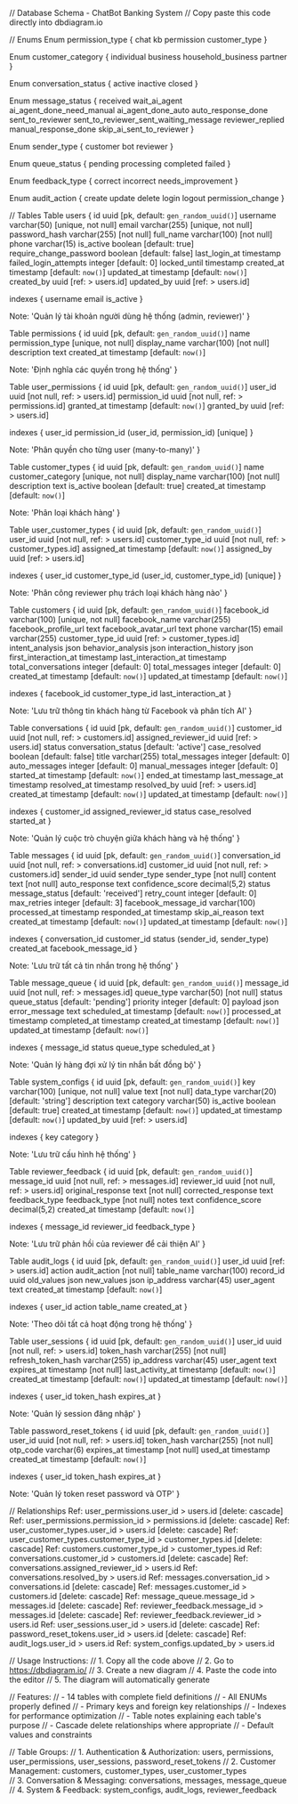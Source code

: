 // Database Schema - ChatBot Banking System
// Copy paste this code directly into dbdiagram.io

// Enums
Enum permission_type {
chat
kb
permission
customer_type
}

Enum customer_category {
individual
business
household_business
partner
}

Enum conversation_status {
active
inactive
closed
}

Enum message_status {
received
wait_ai_agent
ai_agent_done_need_manual
ai_agent_done_auto
auto_response_done
sent_to_reviewer
sent_to_reviewer_sent_waiting_message
reviewer_replied
manual_response_done
skip_ai_sent_to_reviewer
}

Enum sender_type {
customer
bot
reviewer
}

Enum queue_status {
pending
processing
completed
failed
}

Enum feedback_type {
correct
incorrect
needs_improvement
}

Enum audit_action {
create
update
delete
login
logout
permission_change
}

// Tables
Table users {
id uuid [pk, default: `gen_random_uuid()`]
username varchar(50) [unique, not null]
email varchar(255) [unique, not null]
password_hash varchar(255) [not null]
full_name varchar(100) [not null]
phone varchar(15)
is_active boolean [default: true]
require_change_password boolean [default: false]
last_login_at timestamp
failed_login_attempts integer [default: 0]
locked_until timestamp
created_at timestamp [default: `now()`]
updated_at timestamp [default: `now()`]
created_by uuid [ref: > users.id]
updated_by uuid [ref: > users.id]

indexes {
username
email
is_active
}

Note: 'Quản lý tài khoản người dùng hệ thống (admin, reviewer)'
}

Table permissions {
id uuid [pk, default: `gen_random_uuid()`]
name permission_type [unique, not null]
display_name varchar(100) [not null]
description text
created_at timestamp [default: `now()`]

Note: 'Định nghĩa các quyền trong hệ thống'
}

Table user_permissions {
id uuid [pk, default: `gen_random_uuid()`]
user_id uuid [not null, ref: > users.id]
permission_id uuid [not null, ref: > permissions.id]
granted_at timestamp [default: `now()`]
granted_by uuid [ref: > users.id]

indexes {
user_id
permission_id
(user_id, permission_id) [unique]
}

Note: 'Phân quyền cho từng user (many-to-many)'
}

Table customer_types {
id uuid [pk, default: `gen_random_uuid()`]
name customer_category [unique, not null]
display_name varchar(100) [not null]
description text
is_active boolean [default: true]
created_at timestamp [default: `now()`]

Note: 'Phân loại khách hàng'
}

Table user_customer_types {
id uuid [pk, default: `gen_random_uuid()`]
user_id uuid [not null, ref: > users.id]
customer_type_id uuid [not null, ref: > customer_types.id]
assigned_at timestamp [default: `now()`]
assigned_by uuid [ref: > users.id]

indexes {
user_id
customer_type_id
(user_id, customer_type_id) [unique]
}

Note: 'Phân công reviewer phụ trách loại khách hàng nào'
}

Table customers {
id uuid [pk, default: `gen_random_uuid()`]
facebook_id varchar(100) [unique, not null]
facebook_name varchar(255)
facebook_profile_url text
facebook_avatar_url text
phone varchar(15)
email varchar(255)
customer_type_id uuid [ref: > customer_types.id]
intent_analysis json
behavior_analysis json
interaction_history json
first_interaction_at timestamp
last_interaction_at timestamp
total_conversations integer [default: 0]
total_messages integer [default: 0]
created_at timestamp [default: `now()`]
updated_at timestamp [default: `now()`]

indexes {
facebook_id
customer_type_id
last_interaction_at
}

Note: 'Lưu trữ thông tin khách hàng từ Facebook và phân tích AI'
}

Table conversations {
id uuid [pk, default: `gen_random_uuid()`]
customer_id uuid [not null, ref: > customers.id]
assigned_reviewer_id uuid [ref: > users.id]
status conversation_status [default: 'active']
case_resolved boolean [default: false]
title varchar(255)
total_messages integer [default: 0]
auto_messages integer [default: 0]
manual_messages integer [default: 0]
started_at timestamp [default: `now()`]
ended_at timestamp
last_message_at timestamp
resolved_at timestamp
resolved_by uuid [ref: > users.id]
created_at timestamp [default: `now()`]
updated_at timestamp [default: `now()`]

indexes {
customer_id
assigned_reviewer_id
status
case_resolved
started_at
}

Note: 'Quản lý cuộc trò chuyện giữa khách hàng và hệ thống'
}

Table messages {
id uuid [pk, default: `gen_random_uuid()`]
conversation_id uuid [not null, ref: > conversations.id]
customer_id uuid [not null, ref: > customers.id]
sender_id uuid
sender_type sender_type [not null]
content text [not null]
auto_response text
confidence_score decimal(5,2)
status message_status [default: 'received']
retry_count integer [default: 0]
max_retries integer [default: 3]
facebook_message_id varchar(100)
processed_at timestamp
responded_at timestamp
skip_ai_reason text
created_at timestamp [default: `now()`]
updated_at timestamp [default: `now()`]

indexes {
conversation_id
customer_id
status
(sender_id, sender_type)
created_at
facebook_message_id
}

Note: 'Lưu trữ tất cả tin nhắn trong hệ thống'
}

Table message_queue {
id uuid [pk, default: `gen_random_uuid()`]
message_id uuid [not null, ref: > messages.id]
queue_type varchar(50) [not null]
status queue_status [default: 'pending']
priority integer [default: 0]
payload json
error_message text
scheduled_at timestamp [default: `now()`]
processed_at timestamp
completed_at timestamp
created_at timestamp [default: `now()`]
updated_at timestamp [default: `now()`]

indexes {
message_id
status
queue_type
scheduled_at
}

Note: 'Quản lý hàng đợi xử lý tin nhắn bất đồng bộ'
}

Table system_configs {
id uuid [pk, default: `gen_random_uuid()`]
key varchar(100) [unique, not null]
value text [not null]
data_type varchar(20) [default: 'string']
description text
category varchar(50)
is_active boolean [default: true]
created_at timestamp [default: `now()`]
updated_at timestamp [default: `now()`]
updated_by uuid [ref: > users.id]

indexes {
key
category
}

Note: 'Lưu trữ cấu hình hệ thống'
}

Table reviewer_feedback {
id uuid [pk, default: `gen_random_uuid()`]
message_id uuid [not null, ref: > messages.id]
reviewer_id uuid [not null, ref: > users.id]
original_response text [not null]
corrected_response text
feedback_type feedback_type [not null]
notes text
confidence_score decimal(5,2)
created_at timestamp [default: `now()`]

indexes {
message_id
reviewer_id
feedback_type
}

Note: 'Lưu trữ phản hồi của reviewer để cải thiện AI'
}

Table audit_logs {
id uuid [pk, default: `gen_random_uuid()`]
user_id uuid [ref: > users.id]
action audit_action [not null]
table_name varchar(100)
record_id uuid
old_values json
new_values json
ip_address varchar(45)
user_agent text
created_at timestamp [default: `now()`]

indexes {
user_id
action
table_name
created_at
}

Note: 'Theo dõi tất cả hoạt động trong hệ thống'
}

Table user_sessions {
id uuid [pk, default: `gen_random_uuid()`]
user_id uuid [not null, ref: > users.id]
token_hash varchar(255) [not null]
refresh_token_hash varchar(255)
ip_address varchar(45)
user_agent text
expires_at timestamp [not null]
last_activity_at timestamp [default: `now()`]
created_at timestamp [default: `now()`]
updated_at timestamp [default: `now()`]

indexes {
user_id
token_hash
expires_at
}

Note: 'Quản lý session đăng nhập'
}

Table password_reset_tokens {
id uuid [pk, default: `gen_random_uuid()`]
user_id uuid [not null, ref: > users.id]
token_hash varchar(255) [not null]
otp_code varchar(6)
expires_at timestamp [not null]
used_at timestamp
created_at timestamp [default: `now()`]

indexes {
user_id
token_hash
expires_at
}

Note: 'Quản lý token reset password và OTP'
}

// Relationships
Ref: user_permissions.user_id > users.id [delete: cascade]
Ref: user_permissions.permission_id > permissions.id [delete: cascade]
Ref: user_customer_types.user_id > users.id [delete: cascade]
Ref: user_customer_types.customer_type_id > customer_types.id [delete: cascade]
Ref: customers.customer_type_id > customer_types.id
Ref: conversations.customer_id > customers.id [delete: cascade]
Ref: conversations.assigned_reviewer_id > users.id
Ref: conversations.resolved_by > users.id
Ref: messages.conversation_id > conversations.id [delete: cascade]
Ref: messages.customer_id > customers.id [delete: cascade]
Ref: message_queue.message_id > messages.id [delete: cascade]
Ref: reviewer_feedback.message_id > messages.id [delete: cascade]
Ref: reviewer_feedback.reviewer_id > users.id
Ref: user_sessions.user_id > users.id [delete: cascade]
Ref: password_reset_tokens.user_id > users.id [delete: cascade]
Ref: audit_logs.user_id > users.id
Ref: system_configs.updated_by > users.id

// Usage Instructions:
// 1. Copy all the code above
// 2. Go to https://dbdiagram.io/
// 3. Create a new diagram
// 4. Paste the code into the editor
// 5. The diagram will automatically generate

// Features:
// - 14 tables with complete field definitions
// - All ENUMs properly defined
// - Primary keys and foreign key relationships
// - Indexes for performance optimization
// - Table notes explaining each table's purpose
// - Cascade delete relationships where appropriate
// - Default values and constraints

// Table Groups:
// 1. Authentication & Authorization: users, permissions, user_permissions, user_sessions, password_reset_tokens
// 2. Customer Management: customers, customer_types, user_customer_types  
// 3. Conversation & Messaging: conversations, messages, message_queue
// 4. System & Feedback: system_configs, audit_logs, reviewer_feedback
